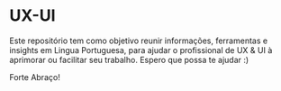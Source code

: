 # UX-UI

Este repositório tem como objetivo reunir informações, ferramentas e insights em Lingua Portuguesa, para ajudar o profissional de UX & UI à aprimorar ou facilitar seu trabalho.
Espero que possa te ajudar :)

Forte Abraço!
